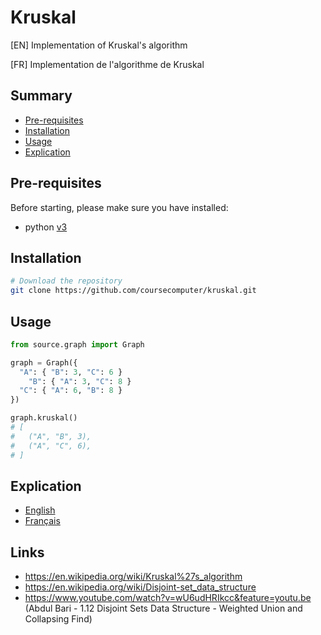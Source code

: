 # **Kruskal**
[EN] Implementation of Kruskal's algorithm

[FR] Implementation de l'algorithme de Kruskal

## **Summary**
- [Pre-requisites](#pre-requisites)
- [Installation](#installation)
- [Usage](#usage)
- [Explication](#explication)

## **Pre-requisites**
Before starting, please make sure you have installed:
- python [v3](https://www.python.org/)

## **Installation**
```bash
# Download the repository
git clone https://github.com/coursecomputer/kruskal.git
```

## **Usage**
```python
from source.graph import Graph

graph = Graph({
  "A": { "B": 3, "C": 6 }
	"B": { "A": 3, "C": 8 }
  "C": { "A": 6, "B": 8 }
})

graph.kruskal()
# [
#   ("A", "B", 3),
#   ("A", "C", 6),
# ]
```

## **Explication**
* [English](./documentation/EN-EXPLICATION.md)
* [Français](./documentation/FR-EXPLICATION.md)

## **Links**
* https://en.wikipedia.org/wiki/Kruskal%27s_algorithm
* https://en.wikipedia.org/wiki/Disjoint-set_data_structure
* https://www.youtube.com/watch?v=wU6udHRIkcc&feature=youtu.be (Abdul Bari - 1.12 Disjoint Sets Data Structure - Weighted Union and Collapsing Find)
